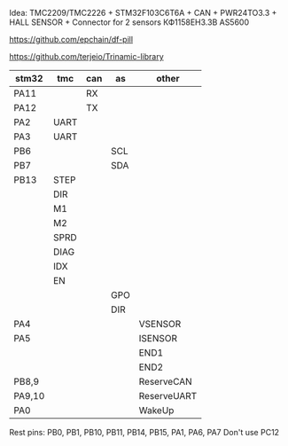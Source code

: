 Idea:
TMC2209/TMC2226 + STM32F103C6T6A + CAN + PWR24TO3.3 + HALL SENSOR + Connector for 2 sensors
КФ1158ЕН3.3В
AS5600
 
https://github.com/epchain/df-pill

https://github.com/terjeio/Trinamic-library

stm32 | tmc | can | as | other 
----- | --- | --- | -- | -----
PA11  |     | RX  |    | 
PA12  |     | TX  |    | 
PA2   |UART |     |    | 
PA3   |UART |     |    | 
PB6   |     |     |SCL | 
PB7   |     |     |SDA | 
PB13  |STEP |     |    | 
      |DIR  |     |    | 
      |M1   |     |    | 
      |M2   |     |    | 
      |SPRD |     |    | 
      |DIAG |     |    | 
      |IDX  |     |    | 
      |EN   |     |    | 
      |     |     |GPO | 
      |     |     |DIR | 
PA4   |     |     |    | VSENSOR
PA5   |     |     |    | ISENSOR
      |     |     |    | END1
      |     |     |    | END2
PB8,9 |     |     |    | ReserveCAN
PA9,10|     |     |    | ReserveUART
PA0   |     |     |    | WakeUp

Rest pins: PB0, PB1, PB10, PB11, PB14, PB15, PA1, PA6, PA7
Don't use PC12
